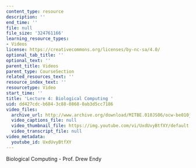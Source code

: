 ```yaml
---
content_type: resource
description: ''
end_time: ''
file: null
file_size: '324761166'
learning_resource_types:
- Videos
license: https://creativecommons.org/licenses/by-nc-sa/4.0/
optional_tab_title: ''
optional_text: ''
parent_title: Videos
parent_type: CourseSection
related_resources_text: ''
resource_index_text: ''
resourcetype: Video
start_time: ''
title: 'Lecture 4: Biological Computing '
uid: dd427cdc-b684-3c88-0868-0ab3d5cc7186
video_files:
  archive_url: http://www.archive.org/download/MITBE.010JS06/ocw-be010j-16feb2006-220k.mp4
  video_captions_file: null
  video_thumbnail_file: https://img.youtube.com/vi/UxdUvyBtfXY/default.jpg
  video_transcript_file: null
video_metadata:
  youtube_id: UxdUvyBtfXY
---
```


Biological Computing - Prof. Drew Endy

